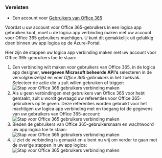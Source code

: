 ### <a name="prerequisites"></a>Vereisten

- Een account voor [Gebruikers van Office 365](https://office365.com)  


Voordat u uw account voor Office 365-gebruikers in een logica app gebruiken kunt, moet u de logica app verbinding maken met uw account voor Office 365 gebruikers machtigen. U kunt dit gemakkelijk uit gelukkig doen binnen uw app logica op de Azure-Portal.  

Hier zijn de stappen uw logica app verbinding maken met uw account voor Office 365-gebruikers toe te staan:  
1. Een verbinding wilt maken voor gebruikers van Office 365, in de logica app designer, **weergeven Microsoft beheerde API's** selecteren in de vervolgkeuzelijst en voer *Office 365-gebruikers* in het zoekvak. Selecteer de actie die u zult willen gebruiken of trigger:  
![Stap voor Office 365 gebruikers verbinding maken](./media/connectors-create-api-office365users/office365users-1.png)  
2. Als u geen verbindingen met gebruikers van Office 365 voor hebt gemaakt, zult u wordt gevraagd uw referenties voor Office 365-gebruikers op te geven. Deze referenties worden gebruikt voor het machtigen uw logica app verbinding met en toegang tot de gegevens van uw gebruikers van Office 365-account:  
![Stap voor Office 365 gebruikers verbinding maken](./media/connectors-create-api-office365users/office365users-2.png)  
3. Bieden de gebruikers van Office 365-gebruikersnaam en wachtwoord uw app logica toe te staan:  
 ![Stap voor Office 365 gebruikers verbinding maken](./media/connectors-create-api-office365users/office365users-3.png)  
4. U ziet de verbinding is gemaakt en u bent nu vrij om verder te gaan met de overige stappen in uw app logica:  
![Stap voor Office 365 gebruikers verbinding maken](./media/connectors-create-api-office365users/office365users-4.png)  
  